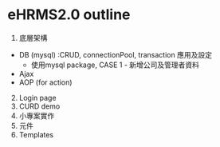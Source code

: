 # eHRMS2.0 outline

1. 底層架構
  * DB (mysql) :CRUD, connectionPool, transaction 應用及設定 
    - 使用mysql package, CASE 1 - 新增公司及管理者資料
  * Ajax
  * AOP (for action)
2. Login page
3. CURD demo
4. 小專案實作
5. 元件
6. Templates
